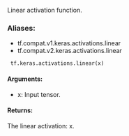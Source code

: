 Linear activation function.
### Aliases:
- tf.compat.v1.keras.activations.linear
- tf.compat.v2.keras.activations.linear

```
 tf.keras.activations.linear(x)
```
#### Arguments:
- x: Input tensor.
#### Returns:
The linear activation: x.
